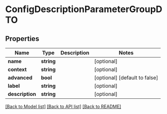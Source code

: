 # ConfigDescriptionParameterGroupDTO

## Properties
Name | Type | Description | Notes
------------ | ------------- | ------------- | -------------
**name** | **string** |  | [optional] 
**context** | **string** |  | [optional] 
**advanced** | **bool** |  | [optional] [default to false]
**label** | **string** |  | [optional] 
**description** | **string** |  | [optional] 

[[Back to Model list]](../../README.md#documentation-for-models) [[Back to API list]](../../README.md#documentation-for-api-endpoints) [[Back to README]](../../README.md)

